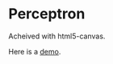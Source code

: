 Perceptron
==========
Acheived with html5-canvas.

Here is a [demo](http://dimotsai.github.io/Perceptron/).
